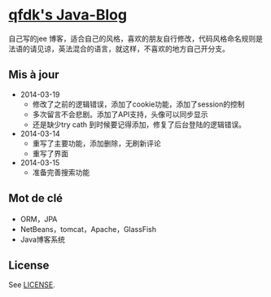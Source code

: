 # [qfdk's Java-Blog](http://qfdk.me)

自己写的jee 博客，适合自己的风格，喜欢的朋友自行修改，代码风格命名规则是法语的请见谅，英法混合的语言，就这样，不喜欢的地方自己开分支。

## Mis à jour
* 2014-03-19
	* 修改了之前的逻辑错误，添加了cookie功能，添加了session的控制
	* 多次留言不会悲剧。添加了API支持，头像可以同步显示
	* 还是缺少try cath 到时候要记得添加，修复了后台登陆的逻辑错误。
* 2014-03-14 
	* 重写了主要功能，添加删除，无刷新评论
	* 重写了界面
* 2014-03-15
	* 准备完善搜索功能

## Mot de clé

* ORM，JPA
* NetBeans，tomcat，Apache，GlassFish
* Java博客系统

## License

See [LICENSE](https://github.com/jekyll/jekyll/blob/master/LICENSE).
